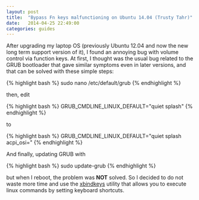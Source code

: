 ```yaml
---
layout: post
title:  "Bypass Fn keys malfunctioning on Ubuntu 14.04 (Trusty Tahr)"
date:   2014-04-25 22:49:00
categories: guides
---
```


After upgrading my laptop OS (previously Ubuntu 12.04 and now the new long term support version of it), I found an annoying bug with volume control via function keys. At first, I thought was the usual bug related to the GRUB bootloader that gave similar symptoms even in later versions, and that can be solved with these simple steps:

{% highlight bash %}
sudo nano /etc/default/grub
{% endhighlight %}

then, edit

{% highlight bash %}
GRUB_CMDLINE_LINUX_DEFAULT="quiet splash"
{% endhighlight %}

to

{% highlight bash %}
GRUB_CMDLINE_LINUX_DEFAULT="quiet splash acpi_osi="
{% endhighlight %}

And finally, updating GRUB with

{% highlight bash %}
sudo update-grub
{% endhighlight %}

but when I reboot, the problem was <b>NOT</b> solved. So I decided to do not waste more time and use the <a href="http://www.nongnu.org/xbindkeys/xbindkeys.html">xbindkeys</a> utility that allows you to execute linux commands by setting keyboard shortcuts.

